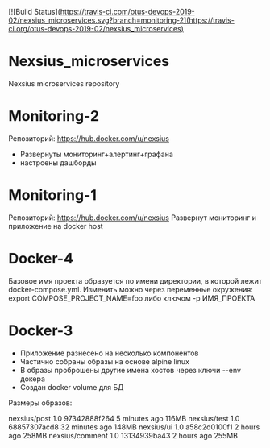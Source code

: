 [![Build Status](https://travis-ci.com/otus-devops-2019-02/nexsius_microservices.svg?branch=monitoring-2](https://travis-ci.org/otus-devops-2019-02/nexsius_microservices)

# Nexsius_microservices
Nexsius microservices repository

# Monitoring-2 
Репозиторий: https://hub.docker.com/u/nexsius
- Развернуты мониторинг+алертинг+графана
- настроены дашборды

# Monitoring-1

Репозиторий: https://hub.docker.com/u/nexsius
Развернут мониторинг и приложение на docker host

# Docker-4
Базовое имя проекта образуется по имени директории, в которой лежит docker-compose.yml. Изменить можно через переменные окружения:
export COMPOSE_PROJECT_NAME=foo
либо ключом -p ИМЯ_ПРОЕКТА

# Docker-3

- Приложение разнесено на несколько компонентов
- Частично собраны образы на основе alpine linux
- В образы проброшены другие имена хостов через ключи --env докера
- Создан docker volume для БД

Размеры образов:

 nexsius/post          1.0                 97342888f264        5 minutes ago       116MB
 nexsius/test          1.0                 68857307acd8        32 minutes ago      148MB
 nexsius/ui            1.0                 a58c2d0100f1        2 hours ago         258MB
 nexsius/comment       1.0                 13134939ba43        2 hours ago         255MB

